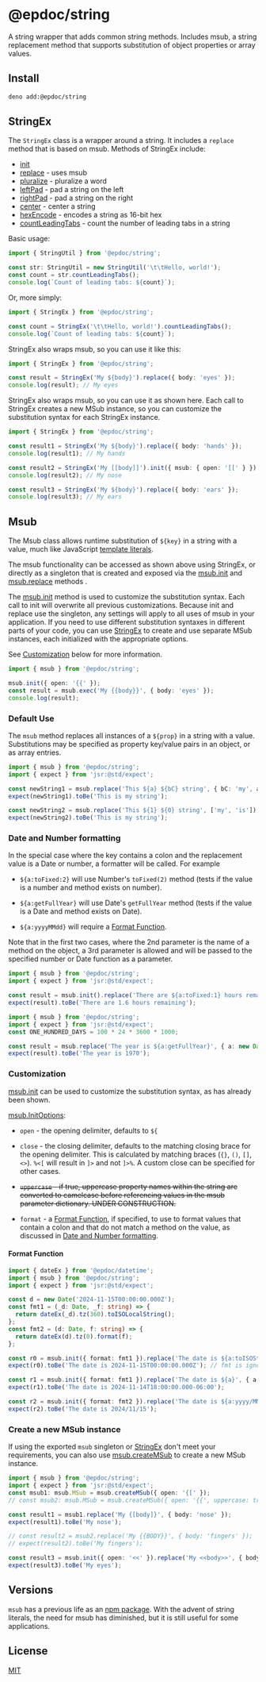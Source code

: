 # @epdoc/string

A string wrapper that adds common string methods. Includes msub, a string replacement method that supports substitution
of object properties or array values.

## Install

```bash
deno add:@epdoc/string
```

## StringEx

The `StringEx` class is a wrapper around a string. It includes a `replace` method that is based on msub. Methods of
StringEx include:

- [init](./ex.ts#init)
- [replace](./ex.ts#replace) - uses msub
- [pluralize](./ex.ts#pluralize) - pluralize a word
- [leftPad](./ex.ts#leftPad) - pad a string on the left
- [rightPad](./ex.ts#rightPad) - pad a string on the right
- [center](./ex.ts#center) - center a string
- [hexEncode](./ex.ts#hexEncode) - encodes a string as 16-bit hex
- [countLeadingTabs](./ex.ts#countLeadingTabs) - count the number of leading tabs in a string

Basic usage:

```ts
import { StringUtil } from '@epdoc/string';

const str: StringUtil = new StringUtil('\t\tHello, world!');
const count = str.countLeadingTabs();
console.log(`Count of leading tabs: ${count}`);
```

Or, more simply:

```ts
import { StringEx } from '@epdoc/string';

const count = StringEx('\t\tHello, world!').countLeadingTabs();
console.log(`Count of leading tabs: ${count}`);
```

StringEx also wraps msub, so you can use it like this:

```ts
import { StringEx } from '@epdoc/string';

const result = StringEx('My ${body}').replace({ body: 'eyes' });
console.log(result); // My eyes
```

StringEx also wraps msub, so you can use it as shown here. Each call to StringEx creates a new MSub instance, so you can
customize the substitution syntax for each StringEx instance.

```ts
import { StringEx } from '@epdoc/string';

const result1 = StringEx('My ${body}').replace({ body: 'hands' });
console.log(result1); // My hands

const result2 = StringEx('My [[body]]').init({ msub: { open: '[[' } }).replace({ body: 'nose' });
console.log(result2); // My nose

const result3 = StringEx('My ${body}').replace({ body: 'ears' });
console.log(result3); // My ears
```

## Msub

The Msub class allows runtime substitution of `${key}` in a string with a value, much like JavaScript
[template literals](https://developer.mozilla.org/en-US/docs/Web/JavaScript/Reference/Template_literals).

The msub functionality can be accessed as shown above using StringEx, or directly as a singleton that is created and
exposed via the [msub.init](./msub.ts#init) and [msub.replace](./msub.ts#replace) methods .

The [msub.init](./msub.ts#init) method is used to customize the substitution syntax. Each call to init will overwrite
all previous customizations. Because init and replace use the singleton, any settings will apply to all uses of msub in
your application. If you need to use different substitution syntaxes in different parts of your code, you can use
[StringEx](./ex.ts/#StringEx) to create and use separate MSub instances, each initialized with the appropriate options.

See [Customization](#Customization) below for more information.

```ts
import { msub } from '@epdoc/string';

msub.init({ open: '{{' });
const result = msub.exec('My {{body}}', { body: 'eyes' });
console.log(result);
```

### Default Use

The `msub` method replaces all instances of a `${prop}` in a string with a value. Substitutions may be specified as
property key/value pairs in an object, or as array entries.

```ts
import { msub } from '@epdoc/string';
import { expect } from 'jsr:@std/expect';

const newString1 = msub.replace('This ${a} ${bC} string', { bC: 'my', a: 'is' });
expect(newString1).toBe('This is my string');

const newString2 = msub.replace('This ${1} ${0} string', ['my', 'is']);
expect(newString2).toBe('This is my string');
```

### Date and Number formatting

In the special case where the key contains a colon and the replacement value is a Date or number, a formatter will be
called. For example

- `${a:toFixed:2}` will use Number's `toFixed(2)` method (tests if the value is a number and method exists on number).

- `${a:getFullYear}` will use Date's `getFullYear` method (tests if the value is a Date and method exists on Date).

- `${a:yyyyMMdd}` will require a [Format Function](#FormatFunction).

Note that in the first two cases, where the 2nd parameter is the name of a method on the object, a 3rd parameter is
allowed and will be passed to the specified number or Date function as a parameter.

```ts
import { msub } from '@epdoc/string';
import { expect } from 'jsr:@std/expect';

const result = msub.init().replace('There are ${a:toFixed:1} hours remaining', { a: 93 / 60 });
expect(result).toBe('There are 1.6 hours remaining');
```

```ts
import { msub } from '@epdoc/string';
import { expect } from 'jsr:@std/expect';
const ONE_HUNDRED_DAYS = 100 * 24 * 3600 * 1000;

const result = msub.replace('The year is ${a:getFullYear}', { a: new Date(ONE_HUNDRED_DAYS) });
expect(result).toBe('The year is 1970');
```

### Customization

[msub.init](./msub.ts#init) can be used to customize the substitution syntax, as has already been shown.

[msub.InitOptions](./msub.ts#InitOptions):

- `open` - the opening delimiter, defaults to `${`

- `close` - the closing delimiter, defaults to the matching closing brace for the opening delimiter. This is calculated
  by matching braces (`{}`, `()`, `[]`, `<>`). `%<[` will result in `]>` and not `]>%`. A custom close can be specified
  for other cases.

- ~~`uppercase` - if true, uppercase property names within the string are converted to camelcase before referencing
  values in the msub parameter dictionary. UNDER CONSTRUCTION.~~

- `format` - a [Format Function](#FormatFunction), if specified, to use to format values that contain a colon and that
  do not match a method on the value, as discussed in [Date and Number formatting](#Date-and-Number-formatting).

#### Format Function

```ts
import { dateEx } from '@epdoc/datetime';
import { msub } from '@epdoc/string';
import { expect } from 'jsr:@std/expect';

const d = new Date('2024-11-15T00:00:00.000Z');
const fmt1 = (_d: Date, _f: string) => {
  return dateEx(_d).tz(360).toISOLocalString();
};
const fmt2 = (d: Date, f: string) => {
  return dateEx(d).tz(0).format(f);
};

const r0 = msub.init({ format: fmt1 }).replace('The date is ${a:toISOString}', { a: d });
expect(r0).toBe('The date is 2024-11-15T00:00:00.000Z'); // fmt is ignored because toISOstring was found on the Date object

const r1 = msub.init({ format: fmt1 }).replace('The date is ${a}', { a: d });
expect(r1).toBe('The date is 2024-11-14T18:00:00.000-06:00');

const r2 = msub.init({ format: fmt2 }).replace('The date is ${a:yyyy/MM/dd}', { a: d });
expect(r2).toBe('The date is 2024/11/15');
```

### Create a new MSub instance

If using the exported `msub` singleton or [StringEx](./ex.ts/#StringEx) don't meet your requirements, you can also use
[msub.createMSub](./msub.ts#createMSub) to create a new MSub instance.

```ts
import { msub } from '@epdoc/string';
import { expect } from 'jsr:@std/expect';
const msub1: msub.MSub = msub.createMSub({ open: '{[' });
// const msub2: msub.MSub = msub.createMSub({ open: '{{', uppercase: true });

const result1 = msub1.replace('My {[body]}', { body: 'nose' });
expect(result1).toBe('My nose');

// const result2 = msub2.replace('My {{BODY}}', { body: 'fingers' });
// expect(result2).toBe('My fingers');

const result3 = msub.init({ open: '<<' }).replace('My <<body>>', { body: 'eyes' });
expect(result3).toBe('My eyes');
```

## Versions

`msub` has a previous life as an [npm package](https://www.npmjs.com/package/msub). With the advent of string literals,
the need for msub has diminished, but it is still useful for some applications.

## License

[MIT](./LICENSE)
